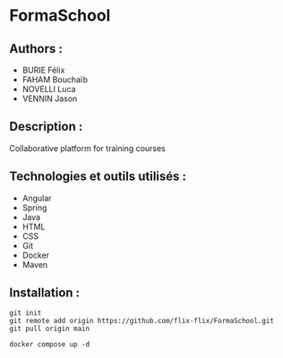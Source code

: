 # FormaSchool

## Authors :

- BURIE Félix
- FAHAM Bouchaïb
- NOVELLI Luca
- VENNIN Jason

## Description :

Collaborative platform for training courses

## Technologies et outils utilisés :

- Angular
- Spring
- Java
- HTML
- CSS
- Git
- Docker
- Maven

## Installation :

```
git init
git remote add origin https://github.com/flix-flix/FormaSchool.git
git pull origin main

docker compose up -d
```
